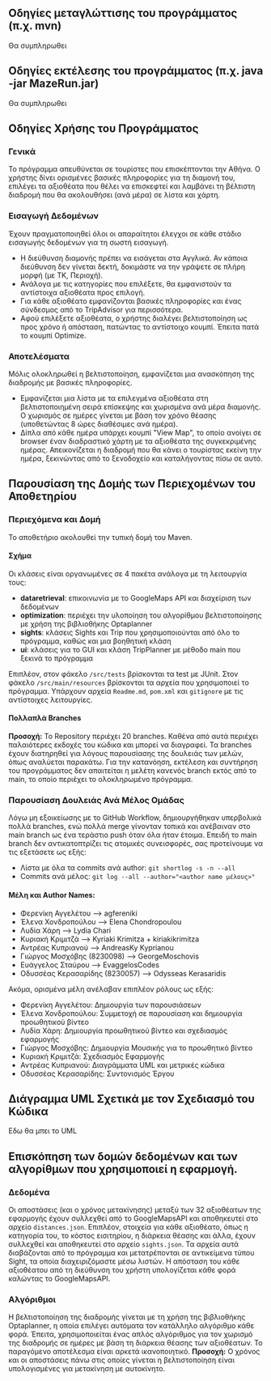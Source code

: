 ## Οδηγίες μεταγλώττισης του προγράμματος (π.χ. mvn)
Θα συμπληρωθει

## Οδηγίες εκτέλεσης του προγράμματος (π.χ. java -jar MazeRun.jar)
Θα συμπληρωθει

## Οδηγίες Χρήσης του Προγράμματος

### Γενικά
Το πρόγραμμα απευθύνεται σε τουρίστες που επισκέπτονται την Αθήνα. Ο χρήστης δίνει ορισμένες βασικές πληροφορίες για τη διαμονή του, επιλέγει τα αξιοθέατα που θέλει να επισκεφτεί και λαμβάνει τη βέλτιστη διαδρομή που θα ακολουθήσει (ανά μέρα) σε λίστα και χάρτη.

### Εισαγωγή Δεδομένων
Έχουν πραγματοποιηθεί όλοι οι απαραίτητοι έλεγχοι σε κάθε στάδιο εισαγωγής δεδομένων για τη σωστή εισαγωγή.
- Η διεύθυνση διαμονής πρέπει να εισάγεται στα Αγγλικά. Αν κάποια διεύθυνση δεν γίνεται δεκτή, δοκιμάστε να την γράψετε σε πλήρη μορφή (με ΤΚ, Περιοχή).
- Ανάλογα με τις κατηγορίες που επιλέξετε, θα εμφανιστούν τα αντίστοιχα αξιοθέατα προς επιλογή.
- Για κάθε αξιοθέατο εμφανίζονται βασικές πληροφορίες και ένας σύνδεσμος από το TripAdvisor για περισσότερα.
- Αφού επιλέξετε αξιοθέατα, ο χρήστης διαλέγει βελτιστοποίηση ως προς χρόνο ή απόσταση, πατώντας το αντίστοιχο κουμπί. Έπειτα πατά το κουμπί Optimize.

### Αποτελέσματα
Μόλις ολοκληρωθεί η βελτιστοποίηση, εμφανίζεται μια ανασκόπηση της διαδρομής με βασικές πληροφορίες.
- Εμφανίζεται μια λίστα με τα επιλεγμένα αξιοθέατα στη βελτιστοποιημένη σειρά επίσκεψης και χωρισμένα ανά μέρα διαμονής. Ο χωρισμός σε ημέρες γίνεται με βάση τον χρόνο θέασης (υποθετώντας 8 ώρες διαθέσιμες ανά ημέρα).
- Δίπλα από κάθε ημέρα υπάρχει κουμπί "View Map", το οποίο ανοίγει σε browser έναν διαδραστικό χάρτη με τα αξιοθέατα της συγκεκριμένης ημέρας. Απεικονίζεται η διαδρομή που θα κάνει ο τουρίστας εκείνη την ημέρα, ξεκινώντας από το ξενοδοχείο και καταλήγοντας πίσω σε αυτό.

## Παρουσίαση της Δομής των Περιεχομένων του Αποθετηρίου

### Περιεχόμενα και Δομή
Το αποθετήριο ακολουθεί την τυπική δομή του Maven.

#### Σχήμα
Οι κλάσεις είναι οργανωμένες σε 4 πακέτα ανάλογα με τη λειτουργία τους:
- **dataretrieval**: επικοινωνία με το GoogleMaps API και διαχείριση των δεδομένων
- **optimization**: περιέχει την υλοποίηση του αλγορίθμου βελτιστοποίησης με χρήση της βιβλιοθήκης Optaplanner
- **sights**: κλάσεις Sights και Trip που χρησιμοποιούνται από όλο το πρόγραμμα, καθώς και μια βοηθητική κλάση
- **ui**: κλάσεις για το GUI και κλάση TripPlanner με μέθοδο main που ξεκινά το πρόγραμμα

Επιπλέον, στον φάκελο `/src/tests` βρίσκονται τα test με JUnit.
Στον φάκελο `/src/main/resources` βρίσκονται τα αρχεία που χρησιμοποιεί το πρόγραμμα.
Υπάρχουν αρχεία `Readme.md`, `pom.xml` και `gitignore` με τις αντίστοιχες λειτουργίες.

#### Πολλαπλά Branches
**Προσοχή:** Το Repository περιέχει 20 branches. Καθένα από αυτά περιέχει παλαιότερες εκδοχές του κώδικα και μπορεί να διαγραφεί. Τα branches έχουν διατηρηθεί για λόγους παρουσίασης της δουλειάς των μελών, όπως αναλύεται παρακάτω. Για την κατανόηση, εκτέλεση και συντήρηση του προγράμματος δεν απαιτείται η μελέτη κανενός branch εκτός από το main, το οποίο περιέχει το ολοκληρωμένο πρόγραμμα.

### Παρουσίαση Δουλειάς Ανά Μέλος Ομάδας
Λόγω μη εξοικείωσης με το GitHub Workflow, δημιουργήθηκαν υπερβολικά πολλά branches, ενώ πολλά merge γίνονταν τοπικά και ανέβαιναν στο main branch ως ένα τεράστιο push όταν όλα ήταν έτοιμα.
Επειδή το main branch δεν αντικατοπτρίζει τις ατομικές συνεισφορές, σας προτείνουμε να τις εξετάσετε ως εξής:
- Λίστα με όλα τα commits ανά author: `git shortlog -s -n --all`
- Commits ανά μέλος: `git log --all --author="<author name μέλους>"`

#### Μέλη και Author Names:
- Φερενίκη Αγγελέτου --> agfereniki
- Έλενα Χονδροπούλου --> Elena Chondropoulou
- Λυδία Χάρη --> Lydia Chari
- Κυριακή Κριμιτζά --> Kyriaki Krimitza + kiriakikrimitza
- Αντρέας Κυπριανού --> AndreasKy Kyprianou
- Γιώργος Μοσχόβης (8230098) --> GeorgeMoschovis
- Ευάγγελος Σταύρου --> EvaggelosCodes
- Οδυσσέας Κερασαρίδης (8230057) --> Odysseas Kerasaridis

Ακόμα, ορισμένα μέλη ανέλαβαν επιπλέον ρόλους ως εξής:
- Φερενίκη Αγγελέτου: Δημιουργία των παρουσιάσεων
- Έλενα Χονδροπούλου: Συμμετοχή σε παρουσίαση και δημιουργία προωθητικού βίντεο
- Λυδία Χάρη: Δημιουργία προωθητικού βίντεο και σχεδιασμός εφαρμογής
- Γιώργος Μοσχόβης: Δημιουργία Μουσικής για το προωθητικό βίντεο
- Κυριακή Κριμιτζά: Σχεδιασμός Εφαρμογής
- Αντρέας Κυπριανού: Διαγράμματα UML και μετρικές κώδικα
- Οδυσσέας Κερασαρίδης: Συντονισμός Έργου

## Διάγραμμα UML Σχετικά με τον Σχεδιασμό του Κώδικα
Εδω θα μπει το UML

## Επισκόπηση των δομών δεδομένων και των αλγορίθμων που χρησιμοποιεί η εφαρμογή.

### Δεδομένα
Οι αποστάσεις (και ο χρόνος μετακίνησης) μεταξύ των 32 αξιοθέατων της εφαρμογής έχουν συλλεχθεί από το GoogleMapsAPI και αποθηκευτεί στο αρχείο `distances.json`.
Επιπλέον, στοιχεία για κάθε αξιοθέατο, όπως η κατηγορία του, το κόστος εισιτηρίου, η διάρκεια θέασης και άλλα, έχουν συλλεχθεί και αποθηκευτεί στο αρχείο `sights.json`.
Τα αρχεία αυτά διαβάζονται από το πρόγραμμα και μετατρέπονται σε αντικείμενα τύπου Sight, τα οποία διαχειριζόμαστε μέσω λιστών.
Η απόσταση του κάθε αξιοθέατου από τη διεύθυνση του χρήστη υπολογίζεται κάθε φορά καλώντας το GoogleMapsAPI.

### Αλγόριθμοι
Η βελτιστοποίηση της διαδρομής γίνεται με τη χρήση της βιβλιοθήκης Optaplanner, η οποία επιλέγει αυτόματα τον κατάλληλο αλγόριθμο κάθε φορά.
Έπειτα, χρησιμοποιείται ένας απλός αλγόριθμος για τον χωρισμό της διαδρομής σε ημέρες με βάση τη διάρκεια θέασης των αξιοθέατων.
Το παραγόμενο αποτέλεσμα είναι αρκετά ικανοποιητικό.
**Προσοχή:** Ο χρόνος και οι αποστάσεις πάνω στις οποίες γίνεται η βελτιστοποίηση είναι υπολογισμένες για μετακίνηση με αυτοκίνητο.
